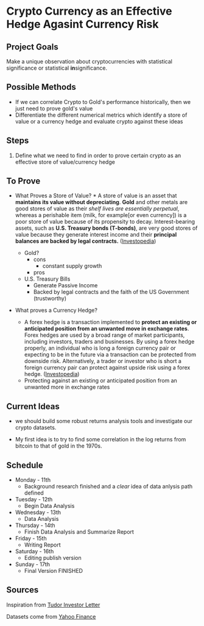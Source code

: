 <h1>Crypto Currency as an Effective Hedge Agasint Currency Risk</h1>

<h2>Project Goals</h2>


Make a unique observation about cryptocurrencies with statistical significance or statistical **in**significance.


<h2>Possible Methods</h2>

* If we can correlate Crypto to Gold's performance historically, then we just need to prove gold's value
* Differentiate the different numerical metrics which identify a store of value or a currency hedge and evaluate crypto against these ideas


<h2>Steps</h2>

1. Define what we need to find in order to prove certain crypto as an effective store of value/currency hedge



<h2>To Prove</h2>

* What Proves a Store of Value?
        * A store of value is an asset that **maintains its value without depreciating**. **Gold** and other metals are good stores of value as their *shelf lives are essentially perpetual*, whereas a perishable item (milk, for example[or even currency]) is a poor store of value because of its propensity to decay. Interest-bearing assets, such as **U.S. Treasury bonds (T-bonds)**, are very good stores of value because they generate interest income and their **principal balances are backed by legal contracts.** ([Investopedia](https://www.investopedia.com/terms/s/storeofvalue.asp))
    * Gold?
        * cons
            * constant supply growth
        * pros
    * U.S. Treasury Bills
        * Generate Passive Income
        * Backed by legal contracts and the faith of the US Government (trustworthy)
    
* What proves a Currency Hedge?
    * A forex hedge is a transaction implemented to **protect an existing or anticipated position from an unwanted move in exchange rates**. Forex hedges are used by a broad range of market participants, including investors, traders and businesses. By using a forex hedge properly, an individual who is long a foreign currency pair or expecting to be in the future via a transaction can be protected from downside risk. Alternatively, a trader or investor who is short a foreign currency pair can protect against upside risk using a forex hedge. ([Investopedia](https://www.investopedia.com/terms/forex/f/forex-hedge-and-currency-hedging-strategy.asp))
    * Protecting against an existing or anticipated position from an unwanted more in exchange rates

<h2>Current Ideas</h2>

* we should build some robust returns analysis tools and investigate our crypto datasets.

* My first idea is to try to find some correlation in the log returns from bitcoin to that of gold in the 1970s.


<h2> Schedule </h2>

* Monday - 11th
    * Background research finished and a *clear* idea of data anlysis path defined
* Tuesday - 12th
    * Begin Data Analysis
* Wednesday - 13th
    * Data Analysis
* Thursday - 14th
    * Finish Data Analysis and Summarize Report
* Friday - 15th
    * Writing Report
* Saturday - 16th
    * Editing publish version
* Sunday - 17th
    * Final Version FINISHED

<h2>Sources</h2>

Inspiration from [Tudor Investor Letter](https://www.docdroid.net/H1fuimX/the-great-monetary-inflation-pdf#page=3)

Datasets come from [Yahoo Finance](https://finance.yahoo.com/)